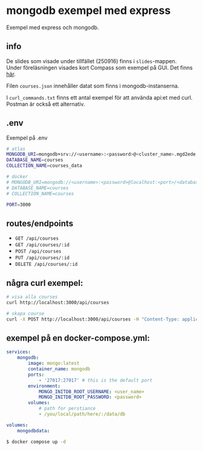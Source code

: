 # mongodb exempel med express

Exempel med express och mongodb.

## info

De slides som visade under tillfället (250916) finns i ```slides```-mappen.  
Under föreläsningen visades kort Compass som exempel på GUI. Det finns [här](https://www.mongodb.com/products/tools/compass).

Filen ```courses.json``` innehåller datat som finns i mongodb-instanserna.

I ```curl_commands.txt``` finns ett antal exempel för att använda api:et med curl.  
Postman är också ett alternativ.

## .env

Exempel på .env

```bash
# atlas
MONGODB_URI=mongodb+srv://<username>:<password>@<cluster_name>.mgd2ede.mongodb.net/<collection_name>?retryWrites=true&w=majority&appName=<Cluster_name>
DATABASE_NAME=courses
COLLECTION_NAME=courses_data

# docker
# MONGODB_URI=mongodb://<username>:<password>@localhost:<port>/<database_name>?authSource=admin
# DATABASE_NAME=courses
# COLLECTION_NAME=courses

PORT=3000
```

## routes/endpoints

- `GET /api/courses`
- `GET /api/courses/:id`
- `POST /api/courses`
- `PUT /api/courses/:id`
- `DELETE /api/courses/:id`

## några curl exempel: 

```bash
# visa alla courses
curl http://localhost:3000/api/courses

# skapa course
curl -X POST http://localhost:3000/api/courses -H "Content-Type: application/json" -d '{"courseCode":"TEST001","courseName":"Test Course","points":5}'
```

## exempel på en docker-compose.yml:
```yml
services:
    mongodb:
        image: mongo:latest
        container_name: mongodb
        ports:
            - '27017:27017' # this is the default port
        environment:
            MONGO_INITDB_ROOT_USERNAME: <user_name>
            MONGO_INITDB_ROOT_PASSWORD: <password>
        volumes:
            # path for perstiance
            - /you/local/path/here/:/data/db

volumes:
    mongodbdata:
```

```bash
$ docker compose up -d
```  
